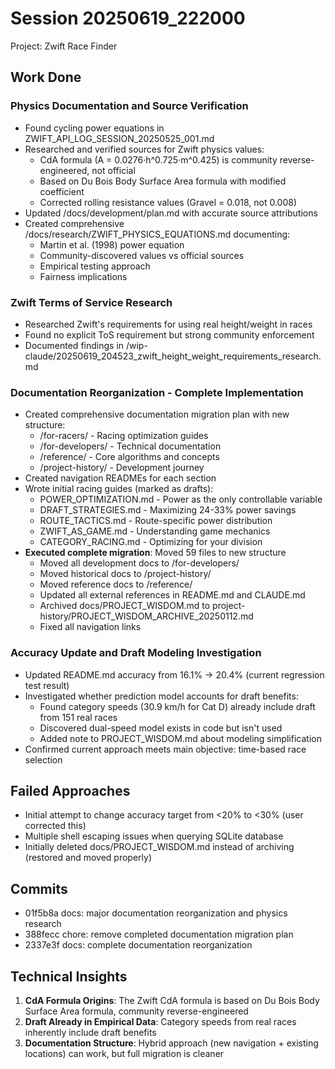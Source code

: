 # Session 20250619_222000
Project: Zwift Race Finder

## Work Done

### Physics Documentation and Source Verification
- Found cycling power equations in ZWIFT_API_LOG_SESSION_20250525_001.md
- Researched and verified sources for Zwift physics values:
  - CdA formula (A = 0.0276·h^0.725·m^0.425) is community reverse-engineered, not official
  - Based on Du Bois Body Surface Area formula with modified coefficient
  - Corrected rolling resistance values (Gravel = 0.018, not 0.008)
- Updated /docs/development/plan.md with accurate source attributions
- Created comprehensive /docs/research/ZWIFT_PHYSICS_EQUATIONS.md documenting:
  - Martin et al. (1998) power equation
  - Community-discovered values vs official sources
  - Empirical testing approach
  - Fairness implications

### Zwift Terms of Service Research
- Researched Zwift's requirements for using real height/weight in races
- Found no explicit ToS requirement but strong community enforcement
- Documented findings in /wip-claude/20250619_204523_zwift_height_weight_requirements_research.md

### Documentation Reorganization - Complete Implementation
- Created comprehensive documentation migration plan with new structure:
  - /for-racers/ - Racing optimization guides
  - /for-developers/ - Technical documentation
  - /reference/ - Core algorithms and concepts
  - /project-history/ - Development journey
- Created navigation READMEs for each section
- Wrote initial racing guides (marked as drafts):
  - POWER_OPTIMIZATION.md - Power as the only controllable variable
  - DRAFT_STRATEGIES.md - Maximizing 24-33% power savings
  - ROUTE_TACTICS.md - Route-specific power distribution
  - ZWIFT_AS_GAME.md - Understanding game mechanics
  - CATEGORY_RACING.md - Optimizing for your division
- **Executed complete migration**: Moved 59 files to new structure
  - Moved all development docs to /for-developers/
  - Moved historical docs to /project-history/
  - Moved reference docs to /reference/
  - Updated all external references in README.md and CLAUDE.md
  - Archived docs/PROJECT_WISDOM.md to project-history/PROJECT_WISDOM_ARCHIVE_20250112.md
  - Fixed all navigation links

### Accuracy Update and Draft Modeling Investigation
- Updated README.md accuracy from 16.1% → 20.4% (current regression test result)
- Investigated whether prediction model accounts for draft benefits:
  - Found category speeds (30.9 km/h for Cat D) already include draft from 151 real races
  - Discovered dual-speed model exists in code but isn't used
  - Added note to PROJECT_WISDOM.md about modeling simplification
- Confirmed current approach meets main objective: time-based race selection

## Failed Approaches
- Initial attempt to change accuracy target from <20% to <30% (user corrected this)
- Multiple shell escaping issues when querying SQLite database
- Initially deleted docs/PROJECT_WISDOM.md instead of archiving (restored and moved properly)

## Commits
- 01f5b8a docs: major documentation reorganization and physics research
- 388fecc chore: remove completed documentation migration plan
- 2337e3f docs: complete documentation reorganization

## Technical Insights
1. **CdA Formula Origins**: The Zwift CdA formula is based on Du Bois Body Surface Area formula, community reverse-engineered
2. **Draft Already in Empirical Data**: Category speeds from real races inherently include draft benefits
3. **Documentation Structure**: Hybrid approach (new navigation + existing locations) can work, but full migration is cleaner